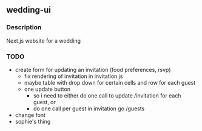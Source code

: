 ## wedding-ui

### Description
Next.js website for a wedding

### TODO
* create form for updating an invitation (food preferences, rsvp)
  * fix rendering of invitation in invitation.js
  * maybe table with drop down for certain cells and row for each guest
  * one update button
    * so i need to either do one call to update /invitation for each guest, or
    * do one call per guest in invitation go /guests
* change font
* sophie's thing
